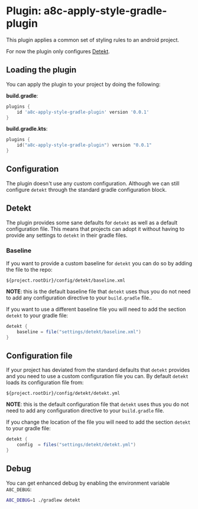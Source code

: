 # Plugin: a8c-apply-style-gradle-plugin

This plugin applies a common set of styling rules to an android project.

For now the plugin only configures [Detekt](https://github.com/detekt/detekt).

## Loading the plugin

You can apply the plugin to your project by doing the following:

**build.gradle**:

```groovy
plugins {
    id 'a8c-apply-style-gradle-plugin' version '0.0.1'
}
```

**build.gradle.kts**:

```kotlin
plugins {
    id("a8c-apply-style-gradle-plugin") version "0.0.1"
}
```

## Configuration

The plugin doesn't use any custom configuration.
Although we can still configure `detekt` through the standard gradle configuration block.

## Detekt

The plugin provides some sane defaults for `detekt` as well as a default configuration file.
This means that projects can adopt it without having to provide any settings to `detekt` in their gradle files.

### Baseline

If you want to provide a custom baseline for `detekt` you can do so by adding the file to the repo:

```file
${project.rootDir}/config/detekt/baseline.xml
```

**NOTE**: this is the default baseline file that `detekt`
uses thus you do not need to add any configuration directive to your `build.gradle` file..

If you want to use a different baseline file you will need to add the section `detekt` to your gradle file:

```groovy
detekt {
    baseline = file("settings/detekt/baseline.xml")
}
```

## Configuration file

If your project has deviated from the standard defaults that `detekt` provides and you need to use a custom configuration file you can.
By default `detekt` loads its configuration file from:

```file
${project.rootDir}/config/detekt/detekt.yml
```

**NOTE**: this is the default configuration file that `detekt`
uses thus you do not need to add any configuration directive to your `build.gradle` file.

If you change the location of the file you will need to add the section `detekt` to your gradle file:

```groovy
detekt {
    config  = files("settings/detekt/detekt.yml")
}
```

## Debug

You can get enhanced debug by enabling the environment variable `A8C_DEBUG`:

```bash
A8C_DEBUG=1 ./gradlew detekt
```
